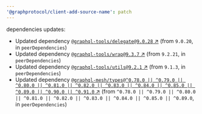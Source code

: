 ```yaml
---
'@graphprotocol/client-add-source-name': patch
---
```

dependencies updates:
  - Updated dependency [`@graphql-tools/delegate@9.0.28` ↗︎](https://www.npmjs.com/package/@graphql-tools/delegate/v/9.0.28) (from `9.0.20`, in `peerDependencies`)
  - Updated dependency [`@graphql-tools/wrap@9.3.7` ↗︎](https://www.npmjs.com/package/@graphql-tools/wrap/v/9.3.7) (from `9.2.21`, in `peerDependencies`)
  - Updated dependency [`@graphql-tools/utils@9.2.1` ↗︎](https://www.npmjs.com/package/@graphql-tools/utils/v/9.2.1) (from `9.1.3`, in `peerDependencies`)
  - Updated dependency [`@graphql-mesh/types@^0.78.0 || ^0.79.0 || ^0.80.0 || ^0.81.0 || ^0.82.0 || ^0.83.0 || ^0.84.0 || ^0.85.0 || ^0.89.0 || ^0.90.0 || ^0.91.0` ↗︎](https://www.npmjs.com/package/@graphql-mesh/types/v/0.78.0) (from `^0.78.0 || ^0.79.0 || ^0.80.0 || ^0.81.0 || ^0.82.0 || ^0.83.0 || ^0.84.0 || ^0.85.0 || ^0.89.0`, in `peerDependencies`)
